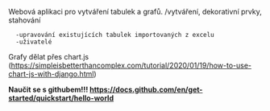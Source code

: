 Webová aplikaci pro vytváření tabulek a grafů. /vytváření, dekorativní prvky, stahování
      
      -upravování existujících tabulek importovaných z excelu
      -uživatelé
      

Grafy dělat přes chart.js (https://simpleisbetterthancomplex.com/tutorial/2020/01/19/how-to-use-chart-js-with-django.html)


****Naučit se s githubem!!! https://docs.github.com/en/get-started/quickstart/hello-world****
